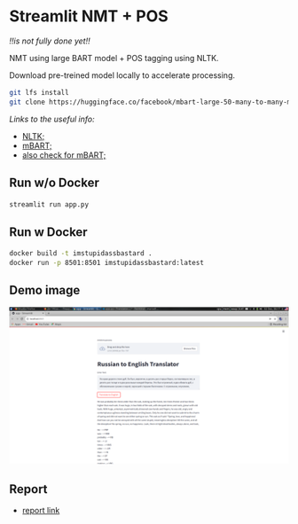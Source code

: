 # Streamlit NMT + POS

*!!is not fully done yet!!*

NMT using large BART model + POS tagging using NLTK.

Download pre-treined model locally to accelerate processing.
```bash
git lfs install
git clone https://huggingface.co/facebook/mbart-large-50-many-to-many-mmt
```

*Links to the useful info:*

- [NLTK;](https://www.nltk.org/)
- [mBART;](https://huggingface.co/facebook/mbart-large-50-many-to-many-mmt)
- [also check for mBART;](https://huggingface.co/facebook/mbart-large-50)

## Run w/o Docker

```bash
streamlit run app.py 
```

## Run w Docker

```bash
docker build -t imstupidassbastard .
docker run -p 8501:8501 imstupidassbastard:latest
```
## Demo image

![NMT and POS demo](images/demo.png)

## Report

- [report link](https://docs.google.com/document/d/1eF1A9zUhS8MBVdTLceIxxdlhi6RwqjE1Bg2sIMTDxLI/edit#)
